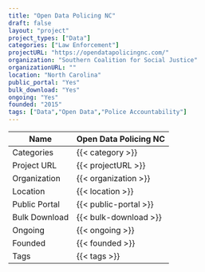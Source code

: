 ```yaml
---
title: "Open Data Policing NC"
draft: false
layout: "project"
project_types: ["Data"]
categories: ["Law Enforcement"]
projectURL: "https://opendatapolicingnc.com/"
organization: "Southern Coalition for Social Justice"
organizationURL: ""
location: "North Carolina"
public_portal: "Yes"
bulk_download: "Yes"
ongoing: "Yes"
founded: "2015"
tags: ["Data","Open Data","Police Accountability"]
---
```



Name                    |  Open Data Policing NC    
------------------------|----
Categories              | {{< category >}} 
Project URL             | {{< projectURL >}} 
Organization            | {{< organization >}} 
Location                | {{< location >}} 
Public Portal           | {{< public-portal >}} 
Bulk Download           | {{< bulk-download >}} 
Ongoing                 | {{< ongoing >}} 
Founded                 | {{< founded >}} 
Tags                    | {{< tags >}} 
